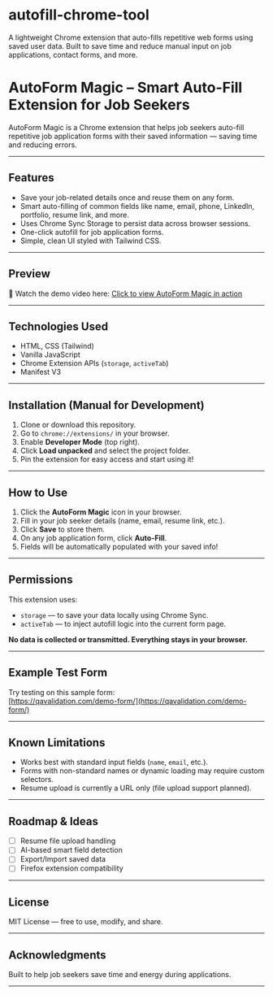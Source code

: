 # autofill-chrome-tool
A lightweight Chrome extension that auto-fills repetitive web forms using saved user data. Built to save time and reduce manual input on job applications, contact forms, and more.

# AutoForm Magic – Smart Auto-Fill Extension for Job Seekers

AutoForm Magic is a Chrome extension that helps job seekers auto-fill repetitive job application forms with their saved information — saving time and reducing errors.

---

## Features

- Save your job-related details once and reuse them on any form.
- Smart auto-filling of common fields like name, email, phone, LinkedIn, portfolio, resume link, and more.
- Uses Chrome Sync Storage to persist data across browser sessions.
- One-click autofill for job application forms.
- Simple, clean UI styled with Tailwind CSS.

---

## Preview

🎥 Watch the demo video here: [Click to view AutoForm Magic in action](https://youtu.be/mVXAkEUJMoc)

---

## Technologies Used

- HTML, CSS (Tailwind)
- Vanilla JavaScript
- Chrome Extension APIs (`storage`, `activeTab`)
- Manifest V3

---

## Installation (Manual for Development)

1. Clone or download this repository.
2. Go to `chrome://extensions/` in your browser.
3. Enable **Developer Mode** (top right).
4. Click **Load unpacked** and select the project folder.
5. Pin the extension for easy access and start using it!

---

## How to Use

1. Click the **AutoForm Magic** icon in your browser.
2. Fill in your job seeker details (name, email, resume link, etc.).
3. Click **Save** to store them.
4. On any job application form, click **Auto-Fill**.
5. Fields will be automatically populated with your saved info!

---

## Permissions

This extension uses:

- `storage` — to save your data locally using Chrome Sync.
- `activeTab` — to inject autofill logic into the current form page.

**No data is collected or transmitted. Everything stays in your browser.**

---

## Example Test Form

Try testing on this sample form:  
[https://qavalidation.com/demo-form/](https://qavalidation.com/demo-form/)

---

## Known Limitations

- Works best with standard input fields (`name`, `email`, etc.).
- Forms with non-standard names or dynamic loading may require custom selectors.
- Resume upload is currently a URL only (file upload support planned).

---

## Roadmap & Ideas

- [ ] Resume file upload handling
- [ ] AI-based smart field detection
- [ ] Export/Import saved data
- [ ] Firefox extension compatibility

---

## License

MIT License — free to use, modify, and share.

---

## Acknowledgments

Built to help job seekers save time and energy during applications.

---



